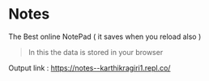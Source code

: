# Notes
The Best online NotePad ( it saves when you reload also )
> In this the data is stored in your browser


Output link : https://notes--karthikragiri1.repl.co/
